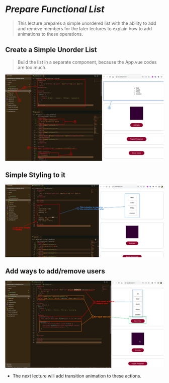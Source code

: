 # **_Prepare Functional List_**

> This lecture prepares a simple unordered list with the ability to add and remove members for the later lectures to explain how to add animations to these operations.

## **Create a Simple Unorder List**

> Build the list in a separate component, because the App.vue codes are too much.

![Alt create a list](pic/01.jpg)

## **Simple Styling to it**

![Alt add simple style](pic/02.jpg)

## **Add ways to add/remove users**

![Alt add/remove user func](pic/03.jpg)

- The next lecture will add transition animation to these actions.
